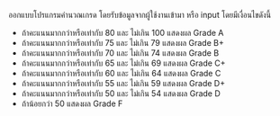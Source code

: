ออกแบบโปรแกรมคำนวณเกรด โดยรับข้อมูลจากผู้ใช้งานเข้ามา หรือ input โดยมีเงื่อนไขดังนี้
-	ถ้าคะแนนมากกว่าหรือเท่ากับ 80 และ ไม่เกิน 100 แสดงผล Grade A
-	ถ้าคะแนนมากกว่าหรือเท่ากับ 75 และ ไม่เกิน 79 แสดงผล Grade B+
-	ถ้าคะแนนมากกว่าหรือเท่ากับ 70 และ ไม่เกิน 74 แสดงผล Grade B
-	ถ้าคะแนนมากกว่าหรือเท่ากับ 65 และ ไม่เกิน 69 แสดงผล Grade C+
-	ถ้าคะแนนมากกว่าหรือเท่ากับ 60 และ ไม่เกิน 64 แสดงผล Grade C
-	ถ้าคะแนนมากกว่าหรือเท่ากับ 55 และ ไม่เกิน 59 แสดงผล Grade D+
-	ถ้าคะแนนมากกว่าหรือเท่ากับ 50 และ ไม่เกิน 54 แสดงผล Grade D
-	ถ้าน้อยกว่า 50 แสดงผล Grade F
